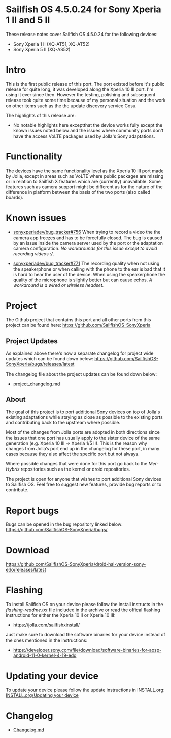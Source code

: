 # Sailfish OS 4.5.0.24 for Sony Xperia 1 II and 5 II

These release notes cover Sailfish OS 4.5.0.24 for the following devices:
- Sony Xperia 1 II (XQ-AT51, XQ-AT52)
- Sony Xperia 5 II (XQ-AS52)

# Intro

This is the first public release of this port. The port existed before it's public release for quite long, it was developed along the Xperia 10 III port.
I'm using it ever since then.  However the testing, polishing and subsequent release took quite some time because of my personal situation and the work on other items such as the the update discovery service Cosu.

The highlights of this release are:

- No notable highlights here exceptthat the device works fully except the known issues
  noted below and the issues where community ports don't have
  the access VoLTE  packages used by Jolla's Sony adaptations.

# Functionality

The devices have the same functionality level as the Xperia 10 III port made by Jolla, except in areas such as VoLTE where public packages are missing or in relation to Sailfish X features which are (currently) unavailable.
Some features such as camera support might be different as for the nature of the difference in platform between the basis of
the two ports (also called boards).


# Known issues

- [sonyxperiadev/bug_tracker#756](https://github.com/sonyxperiadev/bug_tracker/issues/756)
  When trying to record a video the the camera app freezes and has to be forcefully closed.
  The bug is caused by an issue inside the camera server used by the port or the adaptation camera configuration.
  *No workarounds for this issue except to avoid recording videos :/*.

- [sonyxperiadev/bug_tracker#771](https://github.com/sonyxperiadev/bug_tracker/issues/771)
  The recording quality when not using the speakerphone or when calling with the phone to the ear is
  bad that it is hard to hear the user of the device.
  When using the speakerphone the quality of the microphone is slightly better but can
  cause echos.
  *A workaround is a wired or wireless headset.*

# Project

The Github project that contains this port and all other ports from this project can be found here:
https://github.com/SailfishOS-SonyXperia

## Project Updates

As explained above there's now a separate changelog for project wide updates which can be found down below:
https://github.com/SailfishOS-SonyXperia/bugs/releases/latest

 The changelog file about the project updates can be found down below:
- [project_changelog.md](https://github.com/SailfishOS-SonyXperia/bugs/releases/download/02-12-2022/project_changelog.md)

## About

The goal of this project is to port additional Sony devices on top of Jolla's existing adaptations while staying as close as possible to the existing ports and contributing back to the upstream where possible.

Most of the changes from Jolla ports are adopted in both directions since the issues that one port has usually apply to the sister device of the same generation (e.g. Xperia 10 III -> Xperia 1/5 II).
This is the reason why changes from Jolla’s port end up in the changelog for these port,
in many cases because they also affect the specific port but not always.

Where possible changes that were done for this port go back to the _Mer-Hybris_ repositories such as the kernel or droid repositories.

The project is open for anyone that wishes to port additional Sony devices to Sailfish OS. Feel free to suggest new features, provide bug reports or to contribute.

# Report bugs

Bugs can be opened in the bug repository linked below:
https://github.com/SailfishOS-SonyXperia/bugs/

# Download

https://github.com/SailfishOS-SonyXperia/droid-hal-version-sony-edo/releases/latest

# Flashing

To install Sailfish OS on your device please follow the install instructs in the _flashing-readme.txt_ file included in the archive or read the offical flashing instructions for either the Xperia 10 II or Xperia 10 III:
- https://jolla.com/sailfishxinstall/

Just make sure to download the software binaries for your device instead of the ones mentioned in the instructions:
  - https://developer.sony.com/file/download/software-binaries-for-aosp-android-11-0-kernel-4-19-edo

#  Updating your device

To update your device please follow the update instructions in INSTALL.org:
[INSTALL.org/Updating your device](https://github.com/SailfishOS-SonyXperia/bugs/blob/master/INSTALL.org#updating-your-device)


# Changelog

+ [Changelog.md](https://github.com/SailfishOS-SonyXperia/droid-hal-version-sony-edo/releases/download/4.5.0.28+git1/Changelog.md)
